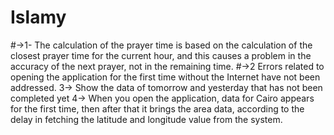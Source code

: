 # Islamy
#->1- The calculation of the prayer time is based on the calculation of the closest prayer time for the current
hour, and this causes a problem in the accuracy of the next prayer, not in the remaining time.
#->2 Errors related to opening the application for the first time without the Internet have not been addressed.
3-> Show the data of tomorrow and yesterday that has not been completed yet
4-> When you open the application, data for Cairo appears for the first time, then after that it brings
the area data, according to the delay in fetching the latitude and longitude value from the system.
